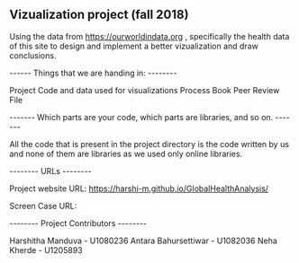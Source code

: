 Vizualization project (fall 2018)
---------------------------------

Using the data from https://ourworldindata.org , specifically the health data of this site to design and implement a better vizualization and draw conclusions.


------ Things that we are handing in: --------

Project Code and data used for visualizations
Process Book
Peer Review File


------- Which parts are your code, which parts are libraries, and so on. -------

All the code that is present in the project directory is the code written by us and none of them are libraries as we used only online libraries.


-------- URLs --------

Project website URL: https://harshi-m.github.io/GlobalHealthAnalysis/

Screen Case URL: 


-------- Project Contributors --------

Harshitha Manduva - U1080236
Antara Bahursettiwar - U1082036
Neha Kherde - U1205893
